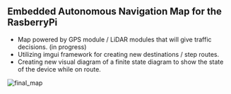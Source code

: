  
## Embedded Autonomous Navigation Map for the RasberryPi

- Map powered by GPS module / LiDAR modules that will give traffic decisions. (in progress) 
- Utilizing imgui framework for creating new destinations / step routes.
- Creating new visual diagram of a finite state diagram to show the state of the device while on route.


![final_map](https://github.com/user-attachments/assets/b30964d9-e47f-45e4-9eca-df8613e91b3e)
